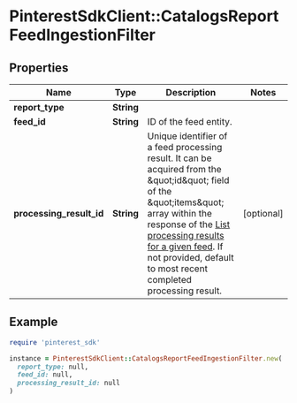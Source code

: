 # PinterestSdkClient::CatalogsReportFeedIngestionFilter

## Properties

| Name | Type | Description | Notes |
| ---- | ---- | ----------- | ----- |
| **report_type** | **String** |  |  |
| **feed_id** | **String** | ID of the feed entity. |  |
| **processing_result_id** | **String** | Unique identifier of a feed processing result. It can be acquired from the \&quot;id\&quot; field of the \&quot;items\&quot; array within the response of the [List processing results for a given feed](/docs/api/v5/#operation/feed_processing_results/list). If not provided, default to most recent completed processing result. | [optional] |

## Example

```ruby
require 'pinterest_sdk'

instance = PinterestSdkClient::CatalogsReportFeedIngestionFilter.new(
  report_type: null,
  feed_id: null,
  processing_result_id: null
)
```

